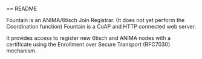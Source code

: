 == README

Fountain is an ANIMA/6tisch Join Registrar. (It does not yet perform the Coordination function)
Fountain is a CoAP and HTTP connected web server.

It provides access to register new 6tisch and ANIMA nodes with a certificate
using the Enrollment over Secure Transport (RFC7030) mechanism.


